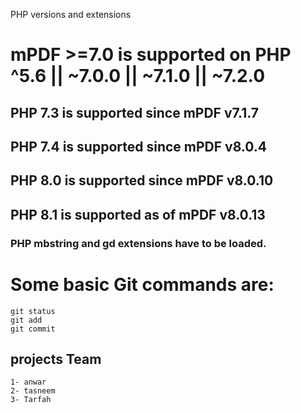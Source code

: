 PHP versions and extensions

   # mPDF >=7.0 is supported on PHP ^5.6 || ~7.0.0 || ~7.1.0 || ~7.2.0
   ## PHP 7.3 is supported since mPDF v7.1.7
   ## PHP 7.4 is supported since mPDF v8.0.4
   ## PHP 8.0 is supported since mPDF v8.0.10
   ## PHP 8.1 is supported as of mPDF v8.0.13

### PHP mbstring and gd extensions have to be loaded.
# Some basic Git commands are:
```
git status
git add
git commit
```

## projects Team
```
1- anwar
2- tasneem
3- Tarfah

```
